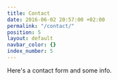 ```yaml
---
title: Contact
date: 2016-06-02 20:57:00 +02:00
permalink: "/contact/"
position: 5
layout: default
navbar_color: {}
index_number: 5
---
```


Here's a contact form and some info.
